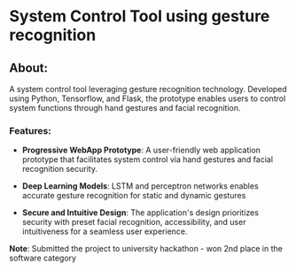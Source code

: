 # System Control Tool using gesture recognition

## About:

A system control tool leveraging gesture recognition technology. Developed using Python, Tensorflow, and Flask, the prototype enables users to control system functions through hand gestures and facial recognition.

### Features:

- **Progressive WebApp Prototype**: A user-friendly web application prototype that facilitates system control via hand gestures and facial recognition security.

- **Deep Learning Models**: LSTM and perceptron networks enables accurate gesture recognition for static and dynamic gestures

- **Secure and Intuitive Design**: The application's design prioritizes security with preset facial recognition, accessibility, and user intuitiveness for a seamless user experience.

**Note**: Submitted the project to university hackathon - won 2nd place in the software category
